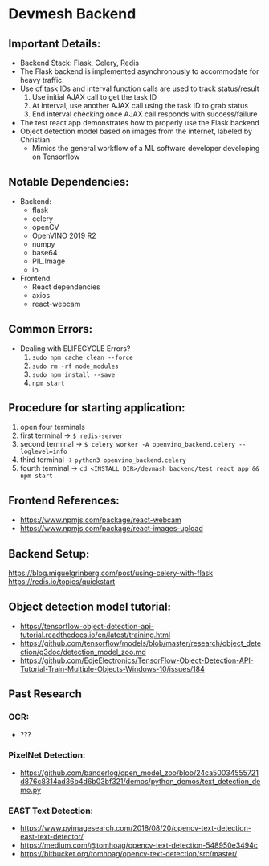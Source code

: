 # Devmesh Backend

## Important Details:
- Backend Stack: Flask, Celery, Redis
- The Flask backend is implemented asynchronously to accommodate for heavy traffic.
- Use of task IDs and interval function calls are used to track status/result
  1. Use initial AJAX call to get the task ID
  2. At interval, use another AJAX call using the task ID to grab status
  3. End interval checking once AJAX call responds with success/failure
- The test react app demonstrates how to properly use the Flask backend
- Object detection model based on images from the internet, labeled by Christian
  - Mimics the general workflow of a ML software developer developing on Tensorflow

## Notable Dependencies:
- Backend:
  - flask
  - celery
  - openCV
  - OpenVINO 2019 R2
  - numpy
  - base64
  - PIL.Image
  - io
- Frontend:
  - React dependencies
  - axios
  - react-webcam

## Common Errors:
- Dealing with ELIFECYCLE Errors?
  1. `sudo npm cache clean --force`
  2. `sudo rm -rf node_modules`
  3. `sudo npm install --save`
  3. `npm start`


## Procedure for starting application:
1. open four terminals
2. first terminal -> `$ redis-server`
3. second terminal -> `$ celery worker -A openvino_backend.celery --loglevel=info`
4. third terminal -> `python3 openvino_backend.celery`
5. fourth terminal -> `cd <INSTALL_DIR>/devmash_backend/test_react_app && npm start`

## Frontend References:
- https://www.npmjs.com/package/react-webcam
- https://www.npmjs.com/package/react-images-upload

## Backend Setup:
https://blog.miguelgrinberg.com/post/using-celery-with-flask
https://redis.io/topics/quickstart

## Object detection model tutorial:
- https://tensorflow-object-detection-api-tutorial.readthedocs.io/en/latest/training.html
- https://github.com/tensorflow/models/blob/master/research/object_detection/g3doc/detection_model_zoo.md
- https://github.com/EdjeElectronics/TensorFlow-Object-Detection-API-Tutorial-Train-Multiple-Objects-Windows-10/issues/184

## Past Research

### OCR:
- ???

### PixelNet Detection:
- https://github.com/banderlog/open_model_zoo/blob/24ca50034555721d876c8314ad36b4d6b03bf321/demos/python_demos/text_detection_demo.py

### EAST Text Detection:
- https://www.pyimagesearch.com/2018/08/20/opencv-text-detection-east-text-detector/
- https://medium.com/@tomhoag/opencv-text-detection-548950e3494c
- https://bitbucket.org/tomhoag/opencv-text-detection/src/master/
